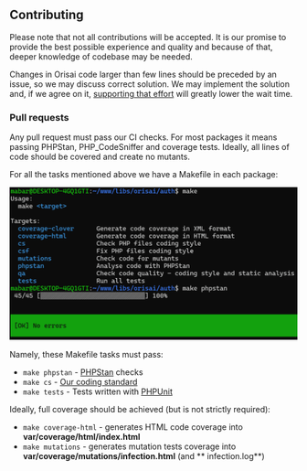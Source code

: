 ## Contributing

Please note that not all contributions will be accepted. It is our promise to provide the best possible experience and
quality and because of that, deeper knowledge of codebase may be needed.

Changes in Orisai code larger than few lines should be preceded by an issue, so we may discuss correct solution. We may
implement the solution and, if we agree on it, [supporting that effort](https://orisai/sponsor) will greatly lower the
wait time.

### Pull requests

Any pull request must pass our CI checks. For most packages it means passing PHPStan, PHP_CodeSniffer and coverage
tests. Ideally, all lines of code should be covered and create no mutants.

For all the tasks mentioned above we have a Makefile in each package:

![Makefile](../images/makefile.png)

Namely, these Makefile tasks must pass:

- `make phpstan` - [PHPStan](https://phpstan.org) checks
- `make cs` - [Our coding standard](https://github.com/orisai/coding-standard-php)
- `make tests` - Tests written with [PHPUnit](https://phpunit.de)

Ideally, full coverage should be achieved (but is not strictly required):

- `make coverage-html` - generates HTML code coverage into **var/coverage/html/index.html**
- `make mutations` - generates mutation tests coverage into **var/coverage/mutations/infection.html** (and **
  infection.log**)
